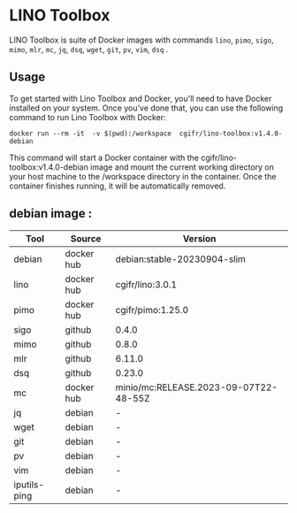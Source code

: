 # LINO Toolbox

LINO Toolbox is suite of Docker images with commands `lino`, `pimo`, `sigo`, `mimo`, `mlr`, `mc`, `jq`, `dsq`, `wget`, `git`, `pv`, `vim`, `dsq` .

## Usage

To get started with Lino Toolbox and Docker, you'll need to have Docker installed on your system. Once you've done that, you can use the following command to run Lino Toolbox with Docker:

```
docker run --rm -it  -v $(pwd):/workspace  cgifr/lino-toolbox:v1.4.0-debian
```

This command will start a Docker container with the cgifr/lino-toolbox:v1.4.0-debian image and mount the current working directory on your host machine to the /workspace directory in the container. Once the container finishes running, it will be automatically removed.

## debian image :
| Tool | Source  | Version |
|------|---------|---------|
|debian|docker hub|debian:stable-20230904-slim |
|lino  |docker hub|cgifr/lino:3.0.1 |
|pimo  |docker hub|cgifr/pimo:1.25.0 |
|sigo  |github   |0.4.0 |
|mimo  |github   |0.8.0 |
|mlr   |github   |6.11.0 |
|dsq   |github   |0.23.0 |
|mc    |docker hub|minio/mc:RELEASE.2023-09-07T22-48-55Z|
|jq    |debian   |- |
|wget  |debian   |- |
|git   |debian   |- |
|pv    |debian   |- |
|vim   |debian   |- |
|iputils-ping |debian   |- |
